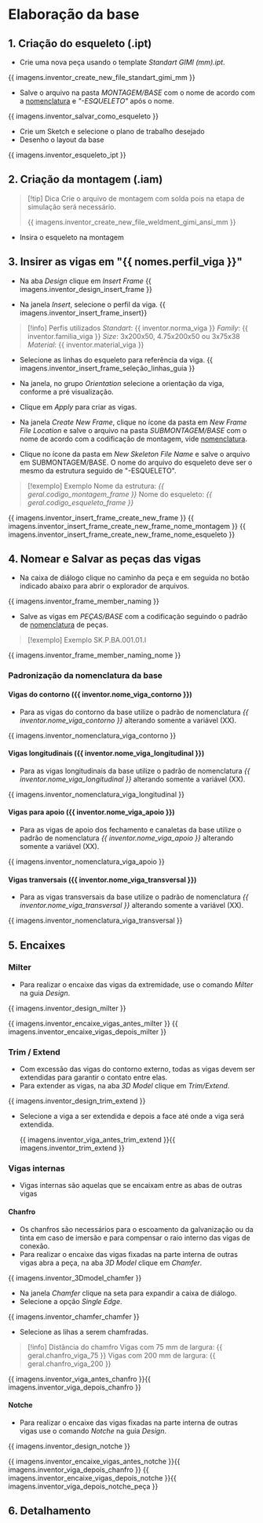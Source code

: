 # Elaboração da base
## 1. Criação do esqueleto (.ipt)
- Crie uma nova peça usando o template _Standart GIMI (mm).ipt_.

{{ imagens.inventor_create_new_file_standart_gimi_mm }}

- Salve o arquivo na pasta _MONTAGEM/BASE_ com o nome de acordo com a [nomenclatura](../Nomenclatura.md) e _"-ESQUELETO"_ após o nome.

{{ imagens.inventor_salvar_como_esqueleto }}

- Crie um Sketch e selecione o plano de trabalho desejado
- Desenho o layout da base 

{{ imagens.inventor_esqueleto_ipt }}

## 2. Criação da montagem (.iam)
> [!tip] Dica
> Crie o arquivo de montagem com solda pois na etapa de simulação será necessário.
> 
> {{ imagens.inventor_create_new_file_weldment_gimi_ansi_mm }}

- Insira o esqueleto na montagem

## 3. Insirer as vigas em "{{ nomes.perfil_viga }}"
- Na aba _Design_ clique em _Insert Frame_
{{ imagens.inventor_design_insert_frame }}

- Na janela _Insert_, selecione o perfil da viga.
{{ imagens.inventor_insert_frame_insert}}

>[!info] Perfis utilizados
> *Standart*: {{ inventor.norma_viga }}
> *Family*: {{ inventor.familia_viga }}
> *Size*: 3x200x50, 4.75x200x50 ou 3x75x38
> *Material*: {{ inventor.material_viga }}

- Selecione as linhas do esqueleto para referência da viga.
{{ imagens.inventor_insert_frame_seleção_linhas_guia }}

- Na janela, no grupo _Orientation_ selecione a orientação da viga, conforme a pré visualização.
- Clique em _Apply_ para criar as vigas.

- Na janela _Create New Frame_, clique no ícone da pasta em _New Frame File Location_ e salve o arquivo na pasta _SUBMONTAGEM/BASE_ com o nome de acordo com a codificação de montagem, vide [nomenclatura](../Nomenclatura.md).
- Clique no ícone da pasta em _New Skeleton File Name_ e salve o arquivo em SUBMONTAGEM/BASE. O nome do arquivo do esqueleto deve ser o mesmo da estrutura seguido de "-ESQUELETO".

>[!exemplo] Exemplo
>Nome da estrutura: _{{ geral.codigo_montagem_frame }}_
>Nome do esqueleto: _{{ geral.codigo_esqueleto_frame }}_
  
{{ imagens.inventor_insert_frame_create_new_frame }} 
{{ imagens.inventor_insert_frame_create_new_frame_nome_montagem }}
{{ imagens.inventor_insert_frame_create_new_frame_nome_esqueleto }}

## 4. Nomear e Salvar as peças das vigas 
- Na caixa de diálogo clique no caminho da peça e em seguida no botão indicado abaixo para abrir o explorador de arquivos.

{{ imagens.inventor_frame_member_naming }}
- Salve as vigas em _PEÇAS/BASE_ com a codificação seguindo o padrão de [nomenclatura](../Nomenclatura.md) de peças.

>[!exemplo] Exemplo
>SK.P.BA.001.01.I

{{ imagens.inventor_frame_member_naming_nome }}

### Padronização da nomenclatura da base
#### Vigas do contorno ({{ inventor.nome_viga_contorno }})
- Para as vigas do contorno da base utilize o padrão de nomenclatura _{{ inventor.nome_viga_contorno }}_ alterando somente a variável (XX).

{{ imagens.inventor_nomenclatura_viga_contorno }}

#### Vigas longitudinais ({{ inventor.nome_viga_longitudinal }})
- Para as vigas longitudinais da base utilize o padrão de nomenclatura _{{ inventor.nome_viga_longitudinal }}_ alterando somente a variável (XX).

{{ imagens.inventor_nomenclatura_viga_longitudinal }}

#### Vigas para apoio ({{ inventor.nome_viga_apoio }})
- Para as vigas de apoio dos fechamento e canaletas da base utilize o padrão de nomenclatura _{{ inventor.nome_viga_apoio }}_ alterando somente a variável (XX).

{{ imagens.inventor_nomenclatura_viga_apoio }}

#### Vigas tranversais ({{ inventor.nome_viga_transversal }})
- Para as vigas transversais da base utilize o padrão de nomenclatura _{{ inventor.nome_viga_transversal }}_ alterando somente a variável (XX).

{{ imagens.inventor_nomenclatura_viga_transversal }}

## 5. Encaixes
### Milter
- Para realizar o encaixe das vigas da extremidade, use o comando _Milter_ na guia _Design_.

{{ imagens.inventor_design_milter }}

{{ imagens.inventor_encaixe_vigas_antes_milter }} {{ imagens.inventor_encaixe_vigas_depois_milter }}

### Trim / Extend
- Com excessão das vigas do contorno externo, todas as vigas devem ser extendidas para garantir o contato entre elas.
- Para extender as vigas, na aba _3D Model_ clique em _Trim/Extend_.
  
{{ imagens.inventor_design_trim_extend }}

- Selecione a viga a ser extendida e depois a face até onde a viga será extendida.

  {{ imagens.inventor_viga_antes_trim_extend }}{{ imagens.inventor_trim_extend }}

### Vigas internas
- Vigas internas são aquelas que se encaixam entre as abas de outras vigas
#### Chanfro
- Os chanfros são necessários para o escoamento da galvanização ou da tinta em caso de imersão e para compensar o raio interno das vigas de conexão.
- Para realizar o encaixe das vigas fixadas na parte interna de outras vigas abra a peça, na aba _3D Model_ clique em _Chamfer_.

{{ imagens.inventor_3Dmodel_chamfer }}

- Na janela _Chamfer_ clique na seta para expandir a caixa de diálogo.
- Selecione a opção _Single Edge_.

{{ imagens.inventor_chamfer_chamfer }}

- Selecione as lihas a serem chamfradas.

>[!info] Distância do chamfro
> Vigas com 75 mm de largura: {{ geral.chanfro_viga_75 }}
> Vigas com 200 mm de largura: {{ geral.chanfro_viga_200 }}

{{ imagens.inventor_viga_antes_chanfro }}{{ imagens.inventor_viga_depois_chanfro }}

#### Notche
- Para realizar o encaixe das vigas fixadas na parte interna de outras vigas use o comando _Notche_ na guia _Design_.

{{ imagens.inventor_design_notche }}

{{ imagens.inventor_encaixe_vigas_antes_notche }}{{ imagens.inventor_viga_depois_chanfro }}
{{ imagens.inventor_encaixe_vigas_depois_notche }}{{ imagens.inventor_viga_depois_notche_peça }}

## 6. Detalhamento
